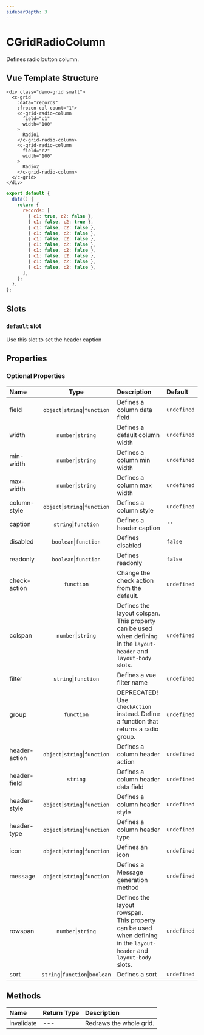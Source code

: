 ```yaml
---
sidebarDepth: 3
---
```


# CGridRadioColumn

Defines radio button column.

## Vue Template Structure

<code-preview>

```vue
<div class="demo-grid small">
  <c-grid
    :data="records"
    :frozen-col-count="1">
    <c-grid-radio-column
      field="c1"
      width="100"
    >
      Radio1
    </c-grid-radio-column>
    <c-grid-radio-column
      field="c2"
      width="100"
    >
      Radio2
    </c-grid-radio-column>
  </c-grid>
</div>
```

```js
export default {
  data() {
    return {
      records: [
        { c1: true, c2: false },
        { c1: false, c2: true },
        { c1: false, c2: false },
        { c1: false, c2: false },
        { c1: false, c2: false },
        { c1: false, c2: false },
        { c1: false, c2: false },
        { c1: false, c2: false },
        { c1: false, c2: false },
        { c1: false, c2: false },
      ],
    };
  },
};
```

</code-preview>

## Slots

<!-- SLOT_DEFAULT_START -->

### `default` slot

Use this slot to set the header caption

<!-- SLOT_DEFAULT_END -->

## Properties

<!-- PROPS_TABLE_START -->

### Optional Properties

| Name          |                  Type                   | Description                                                                                                            | Default     |
| :------------ | :-------------------------------------: | :--------------------------------------------------------------------------------------------------------------------- | :---------- |
| field         | `object`&#124;`string`&#124;`function`  | Defines a column data field                                                                                            | `undefined` |
| width         |         `number`&#124;`string`          | Defines a default column width                                                                                         | `undefined` |
| min-width     |         `number`&#124;`string`          | Defines a column min width                                                                                             | `undefined` |
| max-width     |         `number`&#124;`string`          | Defines a column max width                                                                                             | `undefined` |
| column-style  | `object`&#124;`string`&#124;`function`  | Defines a column style                                                                                                 | `undefined` |
| caption       |        `string`&#124;`function`         | Defines a header caption                                                                                               | `''`        |
| disabled      |        `boolean`&#124;`function`        | Defines disabled                                                                                                       | `false`     |
| readonly      |        `boolean`&#124;`function`        | Defines readonly                                                                                                       | `false`     |
| check-action  |               `function`                | Change the check action from the default.                                                                              | `undefined` |
| colspan       |         `number`&#124;`string`          | Defines the layout colspan.<br>This property can be used when defining in the `layout-header` and `layout-body` slots. | `undefined` |
| filter        |        `string`&#124;`function`         | Defines a vue filter name                                                                                              | `undefined` |
| group         |               `function`                | DEPRECATED! Use `checkAction` instead. Define a function that returns a radio group.                                   | `undefined` |
| header-action | `object`&#124;`string`&#124;`function`  | Defines a column header action                                                                                         | `undefined` |
| header-field  |                `string`                 | Defines a column header data field                                                                                     | `undefined` |
| header-style  | `object`&#124;`string`&#124;`function`  | Defines a column header style                                                                                          | `undefined` |
| header-type   | `object`&#124;`string`&#124;`function`  | Defines a column header type                                                                                           | `undefined` |
| icon          | `object`&#124;`string`&#124;`function`  | Defines an icon                                                                                                        | `undefined` |
| message       | `object`&#124;`string`&#124;`function`  | Defines a Message generation method                                                                                    | `undefined` |
| rowspan       |         `number`&#124;`string`          | Defines the layout rowspan.<br>This property can be used when defining in the `layout-header` and `layout-body` slots. | `undefined` |
| sort          | `string`&#124;`function`&#124;`boolean` | Defines a sort                                                                                                         | `undefined` |

<!-- PROPS_TABLE_END -->

## Methods

<!-- METHODS_TABLE_START -->

| Name       | Return Type | Description             |
| :--------- | :---------- | :---------------------- |
| invalidate | ---         | Redraws the whole grid. |

<!-- METHODS_TABLE_END -->
